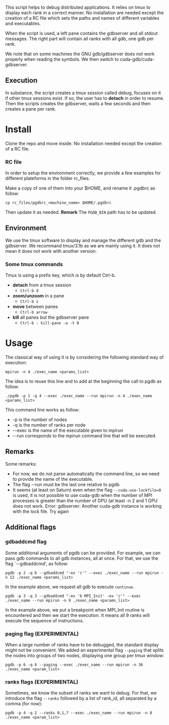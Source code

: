 This script helps to debug distributed applications. It relies on tmux to display
each rank in a correct manner. No installation are needed except the creation of a RC file
which sets the paths and names of different variables and executables.

When the script is used, a left pane contains the gdbserver and all stdout messages.
The right part will contain all ranks with all gdb, one gdb per rank.

We note that on some machines the GNU gdb/gdbserver does not work properly when reading the symbols.
We then switch to cuda-gdb/cuda-gdbserver.

## Execution

In substance, the script creates a tmux session called debug, focuses on it if other tmux
sessions exist. If so, the user has to **detach** in order to resume.
Then the scripts creates the gdbserver, waits a few seconds and then creates
a pane per rank.

# Install
Clone the repo and move inside. No installation needed except the creation of a RC file.

### RC file
In order to setup the environment correctly, we provide a few examples for different
plateforms in the folder rc_files.

Make a copy of one of them into your $HOME, and rename it .pgdbrc as follow:
```
cp rc_files/pgdbrc_<machine_name> $HOME/.pgdbrc
```

Then update it as needed.
**Remark** The `PGDB_BIN` path has to be updated.

## Environment
We use the tmux software to display and manage the different gdb and the gdbserver.
We recommand tmux/3.1b as we are mainly using it. It does not mean it does not work
with another version.

### Some tmux commands
Tmux is using a prefix key, which is by default Ctrl-b.

* **detach** from a tmux session
  * `Ctrl-b d`
* **zoom/unzoom** in a pane
  * `Ctrl-b z`
* **move** between panes
  * `Ctrl-b arrow`
* **kill** all panes but the gdbserver pane
  * `Ctrl-b : kill-pane -a -t 0`

# Usage
The classical way of using it is by considering the following standard way of execution:
```
mpirun -n 4 ./exec_name <params_list>
```

The idea is to reuse this line and to add at the beginning the call to pgdb as follow:
```
./pgdb -p 1 -q 4 --exec ./exec_name --run mpirun -n 4 ./exec_name <params_list>
```

This command line works as follow:
* -p is the number of nodes
* -q is the number of ranks per node
* --exec is the name of the executable given to mpirun
* --run corresponds to the mpirun command line that will be executed.

## Remarks
Some remarks:
* For now, we do not parse automatically the command line, so we need to provide the name of the executable.
* The flag --run must be the last one relative to pgdb
* It seems (at least on Saturn) even when the flag `--cuda-use-lockfile=0` is used, it is not possible to use cuda-gdb when the number of MPI processes is greater than the number of GPU (at least -n 2 and 1 GPU does not work. Error: gdbserver: Another cuda-gdb instance is working with the lock file. Try again

## Additional flags

### gdbaddcmd flag
Some additional arguments of pgdb can be provided. For example, we can pass 
gdb commands to all gdb instances, all at once. For that, we use the flag `--gdbaddcmd', as follow:
```
pgdb -p 2 -q 6 --gdbaddcmd "-ex 'c'" --exec ./exec_name --run mpirun -n 12 ./exec_name <params_list>
```

In the example above, we request all gdb to execute `continue`.

```
pgdb -p 3 -q 3 --gdbaddcmd "-ex 'b MPI_Init' -ex 'c'" --exec ./exec_name --run mpirun -n 9 ./exec_name <params_list>
```
In the example above, we put a breakpoint when MPI_Init routine is encountered and then we start the execution.
It means all 9 ranks will execute the sequence of instructions.

### paging flag (**EXPERIMENTAL**)
When a large number of ranks have to be debugged, the standard display might not
be convenient. We added an experimental flag `--paging` that splits the 
nodes into groups of two nodes, displaying one group per tmux window:
```
pgdb -p 6 -q 6 --paging --exec ./exec_name --run mpirun -n 36 ./exec_name <param_list>
```

### ranks flags (**EXPERIMENTAL**)
Sometimes, we know the subset of ranks we want to debug. For that, we introduce
the flag `--ranks` followed by a list of rank_id, all separated by a comma (for now):
```
pgdb -p 4 -q 2 --ranks 0,1,7 --exec ./exec_name --run mpirun -n 8 ./exec_name <param_list>
```

